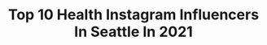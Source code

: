 ---
title: Top 10 Health Instagram Influencers In Seattle In 2021
description: >-
  Find top health Instagram influencers in Seattle in 2021. Most popular hashtags: #seattle #fitness #health.
platform: Instagram
hits: 60
text_top: Analyze the most popular Instagram profiles on inBeat.
text_bottom: inBeat has 60 Instagram influencers like this in Seattle, United States for you to work with.
profiles:
  - username: "deshawnshead"
    fullname: >-
      Deshawn Shead
    bio: >-
      NFL CB | SB48 Champ | Husband to @mrs_jshead | Proud Father of 2 | 2X NFC Champ | From Palmdale, CA | PSU Grad | TW: @dshead24
    location: "United States"
    followers: 119321
    engagement: 306
    commentsToLikes: 0.023125
    id: ck0twtzxdgq9y0i192da6s3af
    verified: true
    hashtags: "#squad, #exercise, #fitness, #health"
  - username: "everydaystella_"
    fullname: >-
      Stella 💫 WW Ambassador
    bio: >-
      #seattleblogger Food and Health @cyclebarredmondtc Ambassador ⭐️ 1st CLASS FREE use code CBSTELLA stellaskitchensecrets.com Recipes ⬇️
    location: "United States"
    followers: 59779
    engagement: 101
    commentsToLikes: 0.035534
    id: ck5zm4usblwm10i146uc02vao
    verified: false
    hashtags: "#smartpoints, #wwsmartpoints, #wwambassador, #wwsmartpoint"
  - username: "growingngrowing"
    fullname: >-
      Growing + Growing
    bio: >-
      plants, mental health, + self care 🌱 ariel | seattle, wa | overthinking since 1996 ✨
    location: "United States"
    followers: 13534
    engagement: 252
    commentsToLikes: 0.057466
    id: ckf5m0ui5rt0w0j23g1ie8oo0
    verified: false
    hashtags: "#monsteraadonsonii, #airplant, #monsteramonday, #philodendronmoonlight"
  - username: "thealexishenry"
    fullname: >-
      Lex ⭐️
    bio: >-
      Fashunnnn. *two snaps* NYC: @yaniimodels @red_models MIAMI: @nextmodels SEATTLE:@heffnermanagement #MentalHealth is health 🧠 @theplusonepodcast 🌎❤️
    location: "United States"
    followers: 28209
    engagement: 247
    commentsToLikes: 0.026560
    id: ck14iilrpfl690i19kq703u98
    verified: false
    hashtags: "#quarantine, #tiktok, #motherhood, #facetimephotoshoot"
  - username: "briannamariefitness"
    fullname: >-
      Brianna Marie
    bio: >-
      💪🏻 health & fitness 🐕 husky mom 📍seattle
    location: "United States"
    followers: 140716
    engagement: 195
    commentsToLikes: 0.073592
    id: ck8tdds6s2yjf0j782ilctxbp
    verified: false
    hashtags: "#pushups, #fitnessmotivation, #squat, #glutegains"
  - username: "senpaitiff"
    fullname: >-
      Tiffany Liu
    bio: >-
      |💃🏻| Seattle x Taiwan 🇹🇼 | she/her | Population Health Nursing Doctorate Student 👩🏻‍⚕️💉💊| House of Essence |
    location: "United States"
    followers: 5306
    engagement: 860
    commentsToLikes: 0.047119
    id: ckf5lve2br6e70j23pmuqp42j
    verified: false
    hashtags: "#dance, #kpop, #tiktok, #jaderoller"
  - username: "romejohns"
    fullname: >-
      Rome Johnson | Dad Swag
    bio: >-
      📍|Seattle, WA 🥊|Father to a #pfeiffersyndrome fighter 👖|Using fashion to push health 🗣|Lifestyle Creator 🏀|Sports fan & traveler 👇🏿How to support👇🏿
    location: "United States"
    followers: 33992
    engagement: 3751
    commentsToLikes: 0.051573
    id: ck8t1v9nix65e0j78gkeeieo6
    verified: false
    hashtags: "#dadswag, #blackfathers, #trachbaby, #blackfather"
  - username: "madisondecambra"
    fullname: >-
      Miss Madison DeCambra
    bio: >-
      📍 Seattle 25 years of life so far Body Positive Mental Health Awareness BLM ⬇️catch me if you can⬇️
    location: "United States"
    followers: 18193
    engagement: 589
    commentsToLikes: 0.048365
    id: ck5zt6k2qzu2c0i14tthilcwh
    verified: false
    hashtags: "#aestheticedits, #babessupportingbabes, #seattlemodel, #sensual"
  - username: "lauravong"
    fullname: >-
      LauraSmiles | Dental Student
    bio: >-
      🌲 Seattle // Khmer 🇰🇭⁣⁣ 🦷 4th yr dental student⁣⁣ 📹 LauraSmiles on YouTube⁣⁣ 👇🏽 links and more!
    location: "United States"
    followers: 15780
    engagement: 1373
    commentsToLikes: 0.152018
    id: ckaowt6kpacch0i78fy6fc030
    verified: false
    hashtags: "#laurasmiles, #dentalhygienist, #health, #smile"
  - username: "lynneliveswell"
    fullname: >-
      Lynne 🍉
    bio: >-
      💙 @ww 💫 keeping it real 🌸 anxiety awareness & mental health ⬇️ try a month of WW for free!
    location: "United States"
    followers: 17916
    engagement: 299
    commentsToLikes: 0.020016
    id: ck13azmgwsyv00i19kd0a4ku7
    verified: false
    hashtags: "#stayhome, #quarantinechic, #happyathome, #birthmonth"
---